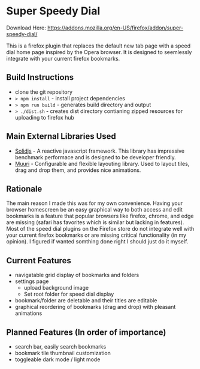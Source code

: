 # Super Speedy Dial

Download Here: https://addons.mozilla.org/en-US/firefox/addon/super-speedy-dial/

This is a firefox plugin that replaces the default new tab page with a speed dial home page inspired by the Opera browser. It is designed to seemlessly integrate with your current firefox bookmarks.

## Build Instructions

- clone the git repository
- `> npm install` - install project dependencies
- `> npm run build` - generates build directory and output
- `> ./dist.sh` - creates dist directory contianing zipped resources for uploading to firefox hub

## Main External Libraries Used

- [Solidjs](https://www.solidjs.com) - A reactive javascript framework. This library has impressive benchmark performace and is designed to be developer friendly.
- [Muuri](https://muuri.dev/) - Configurable and flexible layouting library. Used to layout tiles, drag and drop them, and provides nice animations.

## Rationale

The main reason I made this was for my own convenience. Having your browser homescreen be an easy graphical way to both access and edit bookmarks is a feature that popular browsers like firefox, chrome, and edge are missing (safari has favorites which is similar but lacking in features). Most of the speed dial plugins on the Firefox store do not integrate well with your current firefox bookmarks or are missing critical functionality (in my opinion). I figured if wanted somthing done right I should just do it myself.

## Current Features

- navigatable grid display of bookmarks and folders
- settings page
  - upload background image
  - Set root folder for speed dial display
- bookmark/folder are deletable and their titles are editable
- graphical reordering of bookmarks (drag and drop) with pleasant animations

## Planned Features (In order of importance)

- search bar, easily search bookmarks
- bookmark tile thumbnail customization
- toggleable dark mode / light mode
